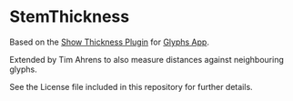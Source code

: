 # StemThickness

Based on the [Show Thickness Plugin](https://github.com/RafalBuchner/StemThickness) for [Glyphs App](http://glyphsapp.com/).

Extended by Tim Ahrens to also measure distances against neighbouring glyphs.

See the License file included in this repository for further details.
